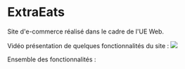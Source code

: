 # ExtraEats

Site d'e-commerce réalisé dans le cadre de l'UE Web.

Vidéo présentation de quelques fonctionnalités du site :
![](ExtraEatsDemo.gif)

Ensemble des fonctionnalités :


